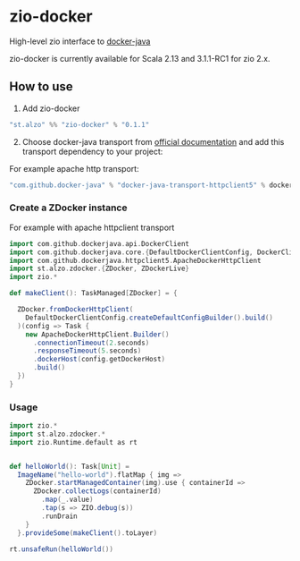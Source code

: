# zio-docker

High-level zio interface to [docker-java](https://github.com/docker-java/docker-java)

zio-docker is currently available for Scala 2.13 and 3.1.1-RC1
for zio 2.x.

## How to use
1. Add zio-docker

```scala
"st.alzo" %% "zio-docker" % "0.1.1"
```

2. Choose docker-java transport
from [official documentation](https://github.com/docker-java/docker-java/blob/master/docs/transports.md)
and add this transport dependency to your project:

For example apache http transport:

```scala
"com.github.docker-java" % "docker-java-transport-httpclient5" % dockerJavaVersion
```



### Create a ZDocker instance

For example with apache httpclient transport
```scala
import com.github.dockerjava.api.DockerClient
import com.github.dockerjava.core.{DefaultDockerClientConfig, DockerClientImpl}
import com.github.dockerjava.httpclient5.ApacheDockerHttpClient
import st.alzo.zdocker.{ZDocker, ZDockerLive}
import zio.*

def makeClient(): TaskManaged[ZDocker] = {

  ZDocker.fromDockerHttpClient(
    DefaultDockerClientConfig.createDefaultConfigBuilder().build()
  )(config => Task {
    new ApacheDockerHttpClient.Builder()
      .connectionTimeout(2.seconds)
      .responseTimeout(5.seconds)
      .dockerHost(config.getDockerHost)
      .build()
  })
}
```

### Usage

```scala
import zio.*
import st.alzo.zdocker.*
import zio.Runtime.default as rt


def helloWorld(): Task[Unit] =
  ImageName("hello-world").flatMap { img =>
    ZDocker.startManagedContainer(img).use { containerId =>
      ZDocker.collectLogs(containerId)
        .map(_.value)
        .tap(s => ZIO.debug(s))
        .runDrain
    }
  }.provideSome(makeClient().toLayer)

rt.unsafeRun(helloWorld())

```



